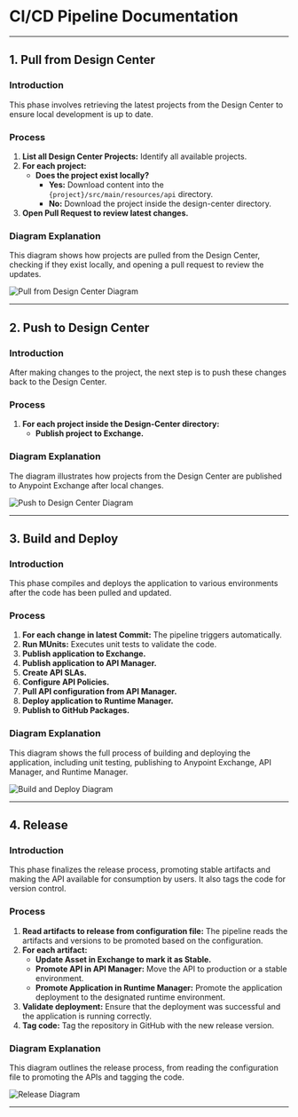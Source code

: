 # CI/CD Pipeline Documentation

---

## 1. Pull from Design Center

### Introduction
This phase involves retrieving the latest projects from the Design Center to ensure local development is up to date.

### Process
1. **List all Design Center Projects:** Identify all available projects.
2. **For each project:**
   - **Does the project exist locally?**
     - **Yes:** Download content into the `{project}/src/main/resources/api` directory.
     - **No:** Download the project inside the design-center directory.
3. **Open Pull Request to review latest changes.**

### Diagram Explanation
This diagram shows how projects are pulled from the Design Center, checking if they exist locally, and opening a pull request to review the updates.

![Pull from Design Center Diagram](./docs/architecture/diagrams/ci-cd-design/pull-from-design-center.svg)

---

## 2. Push to Design Center

### Introduction
After making changes to the project, the next step is to push these changes back to the Design Center.

### Process
1. **For each project inside the Design-Center directory:**
   - **Publish project to Exchange.**

### Diagram Explanation
The diagram illustrates how projects from the Design Center are published to Anypoint Exchange after local changes.

![Push to Design Center Diagram](./docs/architecture/diagrams/ci-cd-design/push-to-design-center.svg)

---

## 3. Build and Deploy

### Introduction
This phase compiles and deploys the application to various environments after the code has been pulled and updated.

### Process
1. **For each change in latest Commit:** The pipeline triggers automatically.
2. **Run MUnits:** Executes unit tests to validate the code.
3. **Publish application to Exchange.**
4. **Publish application to API Manager.**
5. **Create API SLAs.**
6. **Configure API Policies.**
7. **Pull API configuration from API Manager.**
8. **Deploy application to Runtime Manager.**
9. **Publish to GitHub Packages.**

### Diagram Explanation
This diagram shows the full process of building and deploying the application, including unit testing, publishing to Anypoint Exchange, API Manager, and Runtime Manager.

![Build and Deploy Diagram](./docs/architecture/diagrams/ci-cd-design/build-and-deploy.svg)

---

## 4. Release

### Introduction
This phase finalizes the release process, promoting stable artifacts and making the API available for consumption by users. It also tags the code for version control.

### Process
1. **Read artifacts to release from configuration file:** The pipeline reads the artifacts and versions to be promoted based on the configuration.
2. **For each artifact:**
   - **Update Asset in Exchange to mark it as Stable.**
   - **Promote API in API Manager:** Move the API to production or a stable environment.
   - **Promote Application in Runtime Manager:** Promote the application deployment to the designated runtime environment.
3. **Validate deployment:** Ensure that the deployment was successful and the application is running correctly.
4. **Tag code:** Tag the repository in GitHub with the new release version.

### Diagram Explanation
This diagram outlines the release process, from reading the configuration file to promoting the APIs and tagging the code.

![Release Diagram](./docs/architecture/diagrams/ci-cd-design/release.svg)

---
